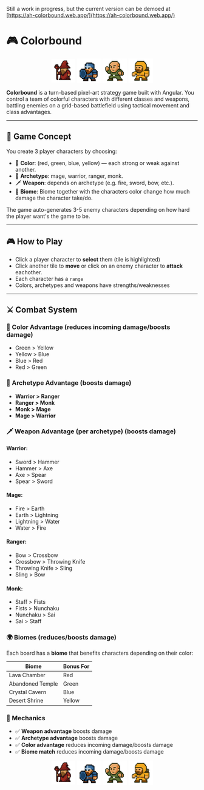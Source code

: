 Still a work in progress, but the current version can be demoed at [https://ah-colorbound.web.app/](https://ah-colorbound.web.app/)

# 🎮 Colorbound 
<p align="center">
  <img src="docs/mage-red.png" width="64" />
  <img src="docs/warrior-blue.png" width="64" />
  <img src="docs/monk-green.png" width="64" />
  <img src="docs/ranger-yellow.png" width="64" />
</p>


**Colorbound** is a turn-based pixel-art strategy game built with Angular. You control a team of colorful characters with different classes and weapons, battling enemies on a grid-based battlefield using tactical movement and class advantages.

---

## 🧠 Game Concept

You create 3 player characters by choosing:
- 🎨 **Color**: (red, green, blue, yellow) — each strong or weak against another.
- 🧙 **Archetype**: mage, warrior, ranger, monk.
- 🗡️ **Weapon**: depends on archetype (e.g. fire, sword, bow, etc.).
- 🌲 **Biome**: Biome together with the characters color change how much damage the character take/do.

The game auto-generates 3-5 enemy characters depending on how hard the player want's the game to be.

---

## 🎮 How to Play

- Click a player character to **select** them (tile is highlighted)
- Click another tile to **move** or click on an enemy character to **attack** eachother.
- Each character has a `range` 
- Colors, archetypes and weapons have strengths/weaknesses


---

## ⚔️ Combat System 

### 🔄 Color Advantage (reduces incoming damage/boosts damage)
- Green > Yellow  
- Yellow > Blue  
- Blue > Red  
- Red > Green

### 🧱 Archetype Advantage (boosts damage)
- **Warrior > Ranger**
- **Ranger > Monk**
- **Monk > Mage**
- **Mage > Warrior**

### 🗡️ Weapon Advantage (per archetype)  (boosts damage)

#### Warrior:
- Sword > Hammer  
- Hammer > Axe  
- Axe > Spear  
- Spear > Sword

#### Mage:
- Fire > Earth  
- Earth > Lightning  
- Lightning > Water  
- Water > Fire

#### Ranger:
- Bow > Crossbow  
- Crossbow > Throwing Knife  
- Throwing Knife > Sling  
- Sling > Bow

#### Monk:
- Staff > Fists  
- Fists > Nunchaku  
- Nunchaku > Sai  
- Sai > Staff

### 🌍 Biomes  (reduces/boosts damage)

Each board has a **biome** that benefits characters depending on their color:

| Biome             | Bonus For |
|-------------------|-----------|
| Lava Chamber      | Red       | 
| Abandoned Temple  | Green     |
| Crystal Cavern    | Blue      | 
| Desert Shrine     | Yellow    | 

### 🎯 Mechanics

- ✅ **Weapon advantage** boosts damage
- ✅ **Archetype advantage** boosts damage
- ✅ **Color advantage** reduces incoming damage/boosts damage
- ✅ **Biome match** reduces incoming damage/boosts damage

<p align="center">
  <img src="docs/mage-red.png" width="64" />
  <img src="docs/warrior-blue.png" width="64" />
  <img src="docs/monk-green.png" width="64" />
  <img src="docs/ranger-yellow.png" width="64" />
</p>
